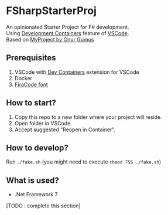# FSharpStarterProj
An opinionated Starter Project for F# development.  
Using [Development Containers](https://containers.dev/) feature of [VSCode](https://code.visualstudio.com/docs/devcontainers/containers).  
Based on [MyProject by Onur Gumus](https://github.com/OnurGumus/MyProject)

## Prerequisites
1. VSCode with [Dev Containers](https://marketplace.visualstudio.com/items?itemName=ms-vscode-remote.remote-containers) extension for VSCode
2. Docker
3. [FiraCode font](https://github.com/tonsky/FiraCode)

## How to start?
1. Copy this repo to a new folder where your project will reside.
2. Open folder in VSCode.
3. Accept suggested "Reopen in Container".

## How to develop?
Run `./fake.sh` (you might need to execute `chmod 755 ./fake.sh`)

## What is used?
- .Net Framework 7

[TODO : complete this section]
